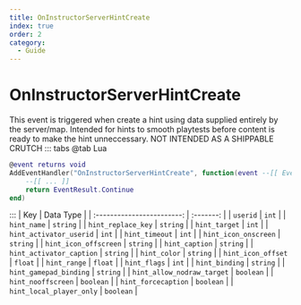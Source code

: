 ```yaml
---
title: OnInstructorServerHintCreate
index: true
order: 2
category:
  - Guide
---
```


# OnInstructorServerHintCreate
This event is triggered when create a hint using data supplied entirely by the server/map. Intended for hints to smooth playtests before content is ready to make the hint unneccessary. NOT INTENDED AS A SHIPPABLE CRUTCH
::: tabs
@tab Lua
```lua
@event returns void
AddEventHandler("OnInstructorServerHintCreate", function(event --[[ Event ]])
    --[[ ... ]]
    return EventResult.Continue
end)
```

:::
|             Key            | Data Type |
| :------------------------: | :-------: |
|          `userid`          |   `int`   |
|         `hint_name`        |  `string` |
|     `hint_replace_key`     |  `string` |
|        `hint_target`       |   `int`   |
|   `hint_activator_userid`  |   `int`   |
|       `hint_timeout`       |   `int`   |
|    `hint_icon_onscreen`    |  `string` |
|    `hint_icon_offscreen`   |  `string` |
|       `hint_caption`       |  `string` |
|  `hint_activator_caption`  |  `string` |
|        `hint_color`        |  `string` |
|     `hint_icon_offset`     |  `float`  |
|        `hint_range`        |  `float`  |
|        `hint_flags`        |   `int`   |
|       `hint_binding`       |  `string` |
|   `hint_gamepad_binding`   |  `string` |
| `hint_allow_nodraw_target` | `boolean` |
|     `hint_nooffscreen`     | `boolean` |
|     `hint_forcecaption`    | `boolean` |
|  `hint_local_player_only`  | `boolean` |